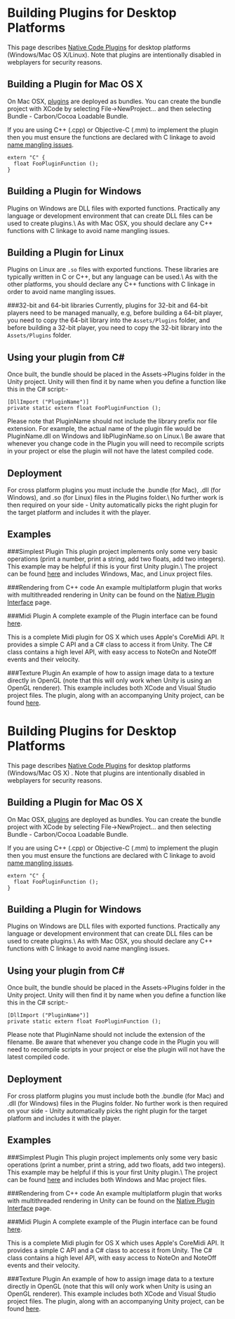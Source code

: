 Building Plugins for Desktop Platforms
======================================


This page describes [Native Code Plugins](plugins.html) for desktop platforms (Windows/Mac OS X/Linux). Note that plugins are intentionally disabled in webplayers for security reasons.


Building a Plugin for Mac OS X
------------------------------


On Mac OSX, [plugins](plugins.html) are deployed as bundles. You can create the bundle project with XCode by selecting <span class=menu>File->NewProject...</span> and then selecting Bundle - Carbon/Cocoa Loadable Bundle.

If you are using C++ (.cpp) or Objective-C (.mm) to implement the plugin then you must ensure the functions are declared with C linkage to avoid [name mangling issues](http://en.wikipedia.org/wiki/name_mangling.html).

````
extern "C" {
  float FooPluginFunction ();
} 
````

Building a Plugin for Windows
-----------------------------


Plugins on Windows are DLL files with exported functions. Practically any language or development environment that can create DLL files can be used to create plugins.\\
As with Mac OSX, you should declare any C++ functions with C linkage to avoid name mangling issues.

Building a Plugin for Linux
---------------------------


Plugins on Linux are `.so` files with exported functions.  These libraries are typically written in C or C++, but any language can be used.\\
As with the other platforms, you should declare any C++ functions with C linkage in order to avoid name mangling issues.

###32-bit and 64-bit libraries
Currently, plugins for 32-bit and 64-bit players need to be managed manually, e.g, before building a 64-bit player, you need to copy the 64-bit library into the `Assets/Plugins` folder, and before building a 32-bit player, you need to copy the 32-bit library into the `Assets/Plugins` folder.

Using your plugin from C#
-------------------------


Once built, the bundle should be placed in the <span class=menu>Assets->Plugins</span> folder in the Unity project. Unity will then find it by name when you define a function like this in the C# script:-

````
[DllImport ("PluginName")]
private static extern float FooPluginFunction (); 
````

Please note that <span class=component>PluginName</span> should not include the library prefix nor file extension. For example, the actual name of the plugin file would be PluginName.dll on Windows and libPluginName.so on Linux.\\
Be aware that whenever you change code in the Plugin you will need to recompile scripts in your project or else the plugin will not have the latest compiled code.

Deployment
----------


For cross platform plugins you must include the .bundle (for Mac), .dll (for Windows), and .so (for Linux) files in the Plugins folder.\\
No further work is then required on your side - Unity automatically picks the right plugin for the target platform and includes it with the player.


Examples
--------


###Simplest Plugin
This plugin project implements only some very basic operations (print a number, print a string, add two floats, add two integers). This example may be helpful if this is your first Unity plugin.\\
The project can be found [here](attach:simplestpluginexample-4.0.zip.html) and includes Windows, Mac, and Linux project files.

###Rendering from C++ code
An example multiplatform plugin that works with multithreaded rendering in Unity can be found on the [Native Plugin Interface](nativeplugininterface.html) page.

###Midi Plugin
A complete example of the Plugin interface can be found [here](http://unity3d.com/tutorials/midiplugin.zip.html).

This is a complete Midi plugin for OS X which uses Apple's CoreMidi API. It provides a simple C API and a C# class to access it from Unity. The C# class contains a high level API, with easy access to NoteOn and NoteOff events and their velocity.

###Texture Plugin
An example of how to assign image data to a texture directly in OpenGL (note that this will only work when Unity is using an OpenGL renderer). This example includes both XCode and Visual Studio project files. The plugin, along with an accompanying Unity project, can be found [here](http://unity3d.com/support/resources/example-projects/texture-plugins.html).

Building Plugins for Desktop Platforms
======================================


This page describes [Native Code Plugins](plugins.html) for desktop platforms (Windows/Mac OS X) . Note that plugins are intentionally disabled in webplayers for security reasons.


Building a Plugin for Mac OS X
------------------------------


On Mac OSX, [plugins](plugins.html) are deployed as bundles. You can create the bundle project with XCode by selecting <span class=menu>File->NewProject...</span> and then selecting Bundle - Carbon/Cocoa Loadable Bundle.

If you are using C++ (.cpp) or Objective-C (.mm) to implement the plugin then you must ensure the functions are declared with C linkage to avoid [name mangling issues](http://en.wikipedia.org/wiki/name_mangling.html).

````
extern "C" {
  float FooPluginFunction ();
} 
````

Building a Plugin for Windows
-----------------------------


Plugins on Windows are DLL files with exported functions. Practically any language or development environment that can create DLL files can be used to create plugins.\\
As with Mac OSX, you should declare any C++ functions with C linkage to avoid name mangling issues.

Using your plugin from C#
-------------------------


Once built, the bundle should be placed in the <span class=menu>Assets->Plugins</span> folder in the Unity project. Unity will then find it by name when you define a function like this in the C# script:-

````
[DllImport ("PluginName")]
private static extern float FooPluginFunction (); 
````

Please note that <span class=component>PluginName</span> should not include the extension of the filename. Be aware that whenever you change code in the Plugin you will need to recompile scripts in your project or else the plugin will not have the latest compiled code.

Deployment
----------


For cross platform plugins you must include both the .bundle (for Mac) and .dll (for Windows) files in the Plugins folder. No further work is then required on your side - Unity automatically picks the right plugin for the target platform and includes it with the player.


Examples
--------


###Simplest Plugin
This plugin project implements only some very basic operations (print a number, print a string, add two floats, add two integers). This example may be helpful if this is your first Unity plugin.\\
The project can be found [here](attach:simplestpluginexample.zip.html) and includes both Windows and Mac project files.

###Rendering from C++ code
An example multiplatform plugin that works with multithreaded rendering in Unity can be found on the [Native Plugin Interface](nativeplugininterface.html) page.

###Midi Plugin
A complete example of the Plugin interface can be found [here](http://unity3d.com/tutorials/midiplugin.zip.html).

This is a complete Midi plugin for OS X which uses Apple's CoreMidi API. It provides a simple C API and a C# class to access it from Unity. The C# class contains a high level API, with easy access to NoteOn and NoteOff events and their velocity.

###Texture Plugin
An example of how to assign image data to a texture directly in OpenGL (note that this will only work when Unity is using an OpenGL renderer). This example includes both XCode and Visual Studio project files. The plugin, along with an accompanying Unity project, can be found [here](http://unity3d.com/support/resources/example-projects/texture-plugins.html).

